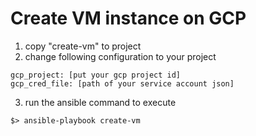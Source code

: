 # Create VM instance on GCP
1. copy "create-vm" to project
2. change following configuration to your project
```
gcp_project: [put your gcp project id]
gcp_cred_file: [path of your service account json]
```
3. run the ansible command to execute
```
$> ansible-playbook create-vm
```
